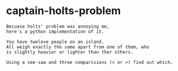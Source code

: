 # captain-holts-problem

    Becuase holts' problem was annoying me, 
    here's a python implementation of it.

    You have tweleve people on an island.
    All weigh exactly the same apart from one of them, who 
    is slightly heavier or lighter than ther others.

    Using a see-saw and three comparisions (< or >) find out which.
